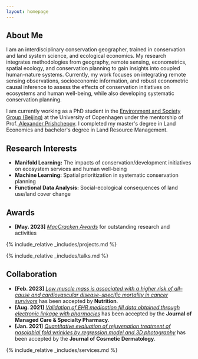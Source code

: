 ```yaml
---
layout: homepage
---
```


## About Me

I am an interdisciplinary conservation geographer, trained in conservation and land system science, and ecological economics. My research integrates methodologies from geography, remote sensing, econometrics, spatial ecology, and conservation planning to gain insights into coupled human-nature systems. Currently, my work focuses on integrating remote sensing observations, socioeconomic information, and robust econometric causal inference to assess the effects of conservation initiatives on ecosystems and human well-being, while also developing systematic conservation planning.

I am currently working as a PhD student in the <a href="https://ign.ku.dk/english/research/geography/environment-society-developing-countries/" target="_blank"> Environment and Society Group (Beijing)</a> at the University of Copenhagen under the mentorship of Prof.<a href="https://ign.ku.dk/english/employees/geography/?pure=en/persons/501467" target="_blank"> Alexander Prishchepov</a>. I completed my master's degree in Land Economics and bachelor's degree in Land Resource Management.


## Research Interests
- **Manifold Learning:** The impacts of conservation/development initiatives on ecosystem services and human well-being
- **Machine Learning:** Spatial prioritization in systematic conservation planning
- **Functional Data Analysis:** Social-ecological consequences of land use/land cover change


## Awards
- **[May. 2023]** <a href="https://gsas.nyu.edu/admissions/financial-aid/graduate-school-fellowships-and-assistantships.html" target="_blank">*MacCracken Awards*</a> for outstanding research and activities


<!-- {% include_relative _includes/publications.md %} -->

{% include_relative _includes/projects.md %}

{% include_relative _includes/talks.md %}







## Collaboration

<!-- - **[Feb. 2020]** Our paper about incremental learning is accepted to CVPR 2020.
- **[Feb. 2020]** We will host the ACM Multimedia Asia 2020 conference in Singapore!
- **[Sept. 2019]** Our paper about few-shot learning is accepted to NeurIPS 2019. -->
- **[Feb. 2023]** <a href="https://www.sciencedirect.com/science/article/pii/S089990072200346X" target="_blank">*Low muscle mass is associated with a higher risk of all–cause and cardiovascular disease–specific mortality in cancer survivors*</a> has been accepted by **Nutrition**. 
- **[Aug. 2021]** <a href="https://www.jmcp.org/doi/full/10.18553/jmcp.2021.27.10.1482" target="_blank">*Validation of EHR medication fill data obtained through electronic linkage with pharmacies*</a> has been accepted by the **Journal of Managed Care & Specialty Pharmacy**.
- **[Jan. 2021]** <a href="https://onlinelibrary.wiley.com/doi/abs/10.1111/jocd.13486" target="_blank">*Quantitative evaluation of rejuvenation treatment of nasolabial fold wrinkles by regression model and 3D photography*</a> has been accepted by the **Journal of Cosmetic Dermatology**.


{% include_relative _includes/services.md %}


